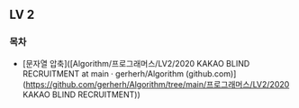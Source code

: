 ## LV 2

### 목차
* [문자열 압축]([Algorithm/프로그래머스/LV2/2020 KAKAO BLIND RECRUITMENT at main · gerherh/Algorithm (github.com)](https://github.com/gerherh/Algorithm/tree/main/프로그래머스/LV2/2020 KAKAO BLIND RECRUITMENT))

